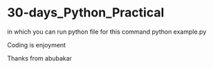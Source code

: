 # 30-days_Python_Practical

in which you can run python file for this command
python example.py



Coding is enjoyment

Thanks from abubakar
